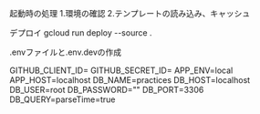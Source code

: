 起動時の処理
1.環境の確認
2.テンプレートの読み込み、キャッシュ


デプロイ
gcloud run deploy --source .

.envファイルと.env.devの作成

GITHUB_CLIENT_ID=
GITHUB_SECRET_ID=
APP_ENV=local
APP_HOST=localhost
DB_NAME=practices
DB_HOST=localhost
DB_USER=root
DB_PASSWORD=""
DB_PORT=3306
DB_QUERY=parseTime=true